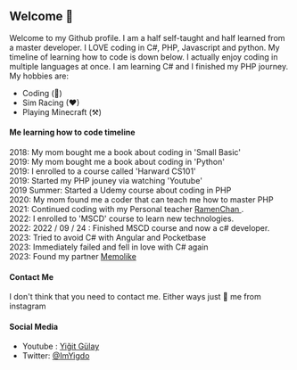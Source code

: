## Welcome 👋

Welcome to my Github profile. I am a half self-taught and half learned from a master developer. I LOVE coding in C#, PHP, Javascript and python. My timeline of learning how to code is down below. I actually enjoy coding in multiple languages at once. I am learning C# and I finished my PHP journey. My hobbies are:

- Coding (🌹)
- Sim Racing (❤)
- Playing Minecraft (⚒)

#### Me learning how to code timeline

2018: My mom bought me a book about coding in 'Small Basic' <br />
2019: My mom bought me a book about coding in 'Python' <br />
2019: I enrolled to a course called 'Harward CS101' <br />
2019: Started my PHP jouney via watching 'Youtube' <br />
2019 Summer: Started a Udemy course about coding in PHP <br />
2020: My mom found me a coder that can teach me how to master PHP <br />
2021: Continued coding with my Personal teacher <a href="https://github.com/RamenChan"> RamenChan </a>. <br />
2022: I enrolled to 'MSCD' course to learn new technologies. <br />
2022: 2022 / 09 / 24 : Finished MSCD course and now a c# developer. <br />
2023: Tried to avoid C# with Angular and Pocketbase <br />
2023: Immediately failed and fell in love with C# again <br />
2023: Found my partner <a href="https://github.com/Memolike">Memolike</a> <br />

#### Contact Me 

I don't think that you need to contact me. Either ways just 📨 me from instagram
#### Social Media

- Youtube : [Yiğit Gülay](https://www.youtube.com/channel/UCe5Wl4CjkKSnhPWMA6hkJlg)
- Twitter: [@ImYigdo](https://twitter.com/ImYigdo)
